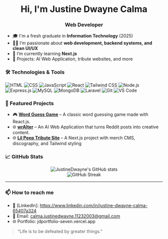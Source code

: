 <h1 align="center">Hi, I'm Justine Dwayne Calma</h1>
<h3 align="center">Web Developer</h3>

- 🎓 I'm a fresh graduate in **Information Technology** (2025)
- 👨‍💻 I’m passionate about **web development, backend systems, and clean UI/UX**
- 🌱 I’m currently learning **Next.js**
- 🔭 Projects: AI Web Application, tribute websites, and more

### 🛠️ Technologies & Tools

![HTML](https://img.shields.io/badge/HTML5-E34F26?style=flat&logo=html5&logoColor=white)
![CSS](https://img.shields.io/badge/CSS3-1572B6?style=flat&logo=css3&logoColor=white)
![JavaScript](https://img.shields.io/badge/JavaScript-F7DF1E?style=flat&logo=javascript&logoColor=black)
![React](https://img.shields.io/badge/React-20232A?style=flat&logo=react&logoColor=61DAFB)
![Tailwind CSS](https://img.shields.io/badge/Tailwind_CSS-38B2AC?style=flat&logo=tailwind-css&logoColor=white)
![Node.js](https://img.shields.io/badge/Node.js-339933?style=flat&logo=nodedotjs&logoColor=white)
![Express.js](https://img.shields.io/badge/Express.js-000000?style=flat&logo=express&logoColor=white)
![MySQL](https://img.shields.io/badge/MySQL-4479A1?style=flat&logo=mysql&logoColor=white)
![MongoDB](https://img.shields.io/badge/MongoDB-4EA94B?style=flat&logo=mongodb&logoColor=white)
![Laravel](https://img.shields.io/badge/Laravel-F05340?style=flat&logo=laravel&logoColor=white)
![Git](https://img.shields.io/badge/Git-F05032?style=flat&logo=git&logoColor=white)
![VS Code](https://img.shields.io/badge/VS_Code-007ACC?style=flat&logo=visual-studio-code&logoColor=white)

### 📘 Featured Projects
- 🎮 **[Word Guess Game](https://github.com/JustineDwayne/word-guess)** – A classic word guessing game made with React.js.
- 🌐 **[wrAIter](https://github.com/JustineDwayne/wraiter)** – An AI Web Application that turns Reddit posts into creative content.
- 🌐 **[Lil Peep Tribute Site](https://github.com/JustineDwayne/lilpeep-tribute)** – A Next.js project with merch CMS, discography, and Tailwind styling

### 📈 GitHub Stats

<p align="center">
  <img src="https://github-readme-stats.vercel.app/api?username=JustineDwayne&show_icons=true&theme=radical" alt="JustineDwayne's GitHub stats" />
  <br />
  <img src="https://github-readme-streak-stats.herokuapp.com/?user=JustineDwayne&theme=radical" alt="GitHub Streak" />
</p>

---

### 📫 How to reach me

- 💼 [LinkedIn]: https://www.linkedin.com/in/justine-dwayne-calma-65407a324  
- 📧 Email: calma.justinedwayne.11232003@gmail.com  
- 🌐 Portfolio: jdportfolio-seven.vercel.app

> “Life is to be defeated by greater things.”

